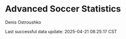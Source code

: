# Advanced Soccer Statistics
Denis Ostroushko

<!-- gfm -->

Last successful data update: 2025-04-21 08:25:17 CST
